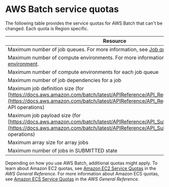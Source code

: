 # AWS Batch service quotas<a name="service_limits"></a>

The following table provides the service quotas for AWS Batch that can't be changed\. Each quota is Region specific\.


| Resource | Quota | 
| --- | --- | 
| Maximum number of job queues\. For more information, see [Job queues](job_queues.md)\. | 20 | 
| Maximum number of compute environments\. For more information, see [Compute environment](compute_environments.md)\. | 50 | 
| Maximum number of compute environments for each job queue | 3 | 
| Maximum number of job dependencies for a job | 20 | 
| Maximum job definition size \(for [https://docs.aws.amazon.com/batch/latest/APIReference/API_RegisterJobDefinition.html](https://docs.aws.amazon.com/batch/latest/APIReference/API_RegisterJobDefinition.html) API operations\) | 24 KiB | 
| Maximum job payload size \(for [https://docs.aws.amazon.com/batch/latest/APIReference/API_SubmitJob.html](https://docs.aws.amazon.com/batch/latest/APIReference/API_SubmitJob.html) API operations\) | 30 KiB | 
| Maximum array size for array jobs | 10000 | 
| Maximum number of jobs in SUBMITTED state | 1000000 | 

Depending on how you use AWS Batch, additional quotas might apply\. To learn about Amazon EC2 quotas, see [Amazon EC2 Service Quotas](https://docs.aws.amazon.com/general/latest/gr/ec2-service.html#limits_ec2) in the *AWS General Reference*\. For more information about Amazon ECS quotas, see [Amazon ECS Service Quotas](https://docs.aws.amazon.com/general/latest/gr/ecs-service.html#limits_ecs) in the *AWS General Reference*\.
